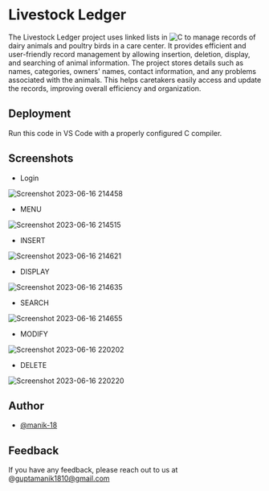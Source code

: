 # Livestock Ledger

The Livestock Ledger project uses linked lists in ![C](https://img.shields.io/badge/C-language-blue) to manage records of dairy animals and poultry birds in a care center. It provides efficient and user-friendly record management by allowing insertion, deletion, display, and searching of animal information. The project stores details such as names, categories, owners' names, contact information, and any problems associated with the animals. This helps caretakers easily access and update the records, improving overall efficiency and organization.

## Deployment

Run this code in VS Code with a properly configured C compiler.

## Screenshots

- Login

![Screenshot 2023-06-16 214458](https://github.com/manik-18/Livestock-Ledger/assets/102967918/3855dc6a-4a7e-49e9-8b75-793585bfae83)

- MENU

![Screenshot 2023-06-16 214515](https://github.com/manik-18/Livestock-Ledger/assets/102967918/75d7caa3-0e8d-433e-96fc-f3edec67c405)

- INSERT

![Screenshot 2023-06-16 214621](https://github.com/manik-18/Livestock-Ledger/assets/102967918/c72f46cd-8ecb-48f7-9a35-ea29dd4010a1)

- DISPLAY

![Screenshot 2023-06-16 214635](https://github.com/manik-18/Livestock-Ledger/assets/102967918/ca78b3d3-6cd5-48b0-8f5a-f555520a5778)

- SEARCH

![Screenshot 2023-06-16 214655](https://github.com/manik-18/Livestock-Ledger/assets/102967918/f4df4d7b-ffe5-42a8-b9d4-a524de98499c)

- MODIFY

![Screenshot 2023-06-16 220202](https://github.com/manik-18/Livestock-Ledger/assets/102967918/5283e4cf-cf50-411a-a936-00f53d840240)

- DELETE

![Screenshot 2023-06-16 220220](https://github.com/manik-18/Livestock-Ledger/assets/102967918/3caca75b-acf2-4c6e-9e0a-6d48606456c1)

## Author

- [@manik-18](https://github.com/manik-18)

## Feedback

If you have any feedback, please reach out to us at @guptamanik1810@gmail.com









